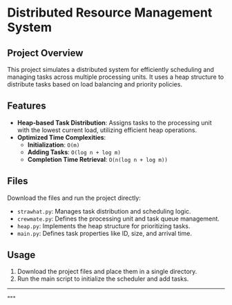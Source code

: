 # Distributed Resource Management System

## Project Overview
This project simulates a distributed system for efficiently scheduling and managing tasks across multiple processing units. It uses a heap structure to distribute tasks based on load balancing and priority policies.

## Features
- **Heap-based Task Distribution**: Assigns tasks to the processing unit with the lowest current load, utilizing efficient heap operations.
- **Optimized Time Complexities**:
  - **Initialization**: `O(m)`
  - **Adding Tasks**: `O(log n + log m)`
  - **Completion Time Retrieval**: `O(n(log n + log m))`

## Files
Download the files and run the project directly:

- `strawhat.py`: Manages task distribution and scheduling logic.
- `crewmate.py`: Defines the processing unit and task queue management.
- `heap.py`: Implements the heap structure for prioritizing tasks.
- `main.py`: Defines task properties like ID, size, and arrival time.

## Usage
1. Download the project files and place them in a single directory.
2. Run the main script to initialize the scheduler and add tasks.

---
"""
